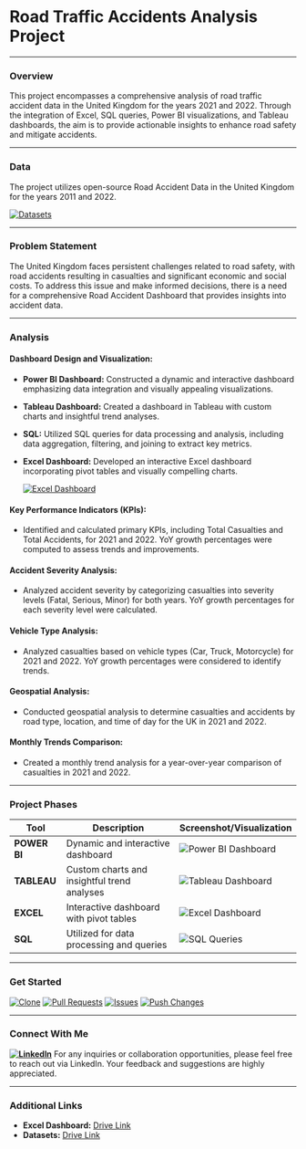 # Road Traffic Accidents Analysis Project 
---
### Overview

This project encompasses a comprehensive analysis of road traffic accident data in the United Kingdom for the years 2021 and 2022. Through the integration of Excel, SQL queries, Power BI visualizations, and Tableau dashboards, the aim is to provide actionable insights to enhance road safety and mitigate accidents.

---

### Data

The project utilizes open-source Road Accident Data in the United Kingdom for the years 2011 and 2022.

[![Datasets](https://img.shields.io/badge/Datasets-Download-green)](https://drive.google.com/drive/folders/1XnHnq_dQJMik7He1-9_Ci1fX3-3WcP_l?usp=drive_link)

---
### Problem Statement

The United Kingdom faces persistent challenges related to road safety, with road accidents resulting in casualties and significant economic and social costs. To address this issue and make informed decisions, there is a need for a comprehensive Road Accident Dashboard that provides insights into accident data.

---

### Analysis

#### Dashboard Design and Visualization:

- **Power BI Dashboard:** Constructed a dynamic and interactive dashboard emphasizing data integration and visually appealing visualizations.
- **Tableau Dashboard:** Created a dashboard in Tableau with custom charts and insightful trend analyses.
- **SQL:** Utilized SQL queries for data processing and analysis, including data aggregation, filtering, and joining to extract key metrics.
- **Excel Dashboard:** Developed an interactive Excel dashboard incorporating pivot tables and visually compelling charts.
  
  [![Excel Dashboard](https://img.shields.io/badge/Excel%20Dashboard-Download-blue)](https://drive.google.com/drive/folders/1lFRvFkvlKaC5Ai1x0HAWWC31acU4jp-Y?usp=drive_link)

#### Key Performance Indicators (KPIs):

- Identified and calculated primary KPIs, including Total Casualties and Total Accidents, for 2021 and 2022. YoY growth percentages were computed to assess trends and improvements.

#### Accident Severity Analysis:

- Analyzed accident severity by categorizing casualties into severity levels (Fatal, Serious, Minor) for both years. YoY growth percentages for each severity level were calculated.

#### Vehicle Type Analysis:

- Analyzed casualties based on vehicle types (Car, Truck, Motorcycle) for 2021 and 2022. YoY growth percentages were considered to identify trends.

#### Geospatial Analysis:

- Conducted geospatial analysis to determine casualties and accidents by road type, location, and time of day for the UK in 2021 and 2022.

#### Monthly Trends Comparison:

- Created a monthly trend analysis for a year-over-year comparison of casualties in 2021 and 2022.

---

### Project Phases

| Tool      | Description                               | Screenshot/Visualization                            |
|-----------|-------------------------------------------|-----------------------------------------------------|
| **POWER BI**  | Dynamic and interactive dashboard         | ![Power BI Dashboard](https://github.com/virajbhutada/Traffic-Incident-Analytics-Excel-SQL-PowerBI-Tableau/assets/143819712/24f02c41-c759-4579-b021-f4fc9695ece4) |
| **TABLEAU**   | Custom charts and insightful trend analyses | ![Tableau Dashboard](https://github.com/virajbhutada/Traffic-Incident-Analytics-Excel-SQL-PowerBI-Tableau/assets/143819712/12e31fd6-807a-4c81-932e-e97b7ad7937e) |
| **EXCEL**     | Interactive dashboard with pivot tables    | ![Excel Dashboard](https://github.com/virajbhutada/Traffic-Incident-Analytics-Excel-SQL-PowerBI-Tableau/assets/143819712/d01b51fb-1a9e-4976-86ba-ddc879567686) |
| **SQL**       | Utilized for data processing and queries  | ![SQL Queries](https://github.com/virajbhutada/Traffic-Incident-Analytics-Excel-SQL-PowerBI-Tableau/assets/143819712/127f8dfd-04b2-49ff-8189-c85a2c3d282b) |


---
  
### Get Started

[![Clone](https://img.shields.io/badge/Clone-Repository-brightgreen)](https://github.com/virajbhutada/Traffic-Incident-Analytics-Excel-SQL-PowerBI-Tableau.git) [![Pull Requests](https://img.shields.io/badge/Pull%20Requests-Welcome-blue)](https://github.com/virajbhutada/Traffic-Incident-Analytics-Excel-SQL-PowerBI-Tableau/pulls) [![Issues](https://img.shields.io/badge/Report-Issues-red)](https://github.com/virajbhutada/Traffic-Incident-Analytics-Excel-SQL-PowerBI-Tableau/issues) [![Push Changes](https://img.shields.io/badge/Push-Changes-yellow)](https://github.com/virajbhutada/Traffic-Incident-Analytics-Excel-SQL-PowerBI-Tableau.git)

---

### Connect With Me

**[![LinkedIn](https://img.shields.io/badge/LinkedIn-Viraj%20Bhutada-blue?logo=linkedin)](https://www.linkedin.com/in/virajnbhutada24/)**
For any inquiries or collaboration opportunities, please feel free to reach out via LinkedIn. Your feedback and suggestions are highly appreciated.

---

### Additional Links

- **Excel Dashboard:** [Drive Link](https://drive.google.com/drive/folders/1lFRvFkvlKaC5Ai1x0HAWWC31acU4jp-Y?usp=drive_link)
- **Datasets:** [Drive Link](https://drive.google.com/drive/folders/1XnHnq_dQJMik7He1-9_Ci1fX3-3WcP_l?usp=drive_link)

